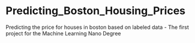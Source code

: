 # Predicting_Boston_Housing_Prices
Predicting the price for houses in boston based on labeled data - The first project for the Machine Learning Nano Degree
